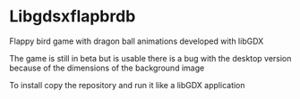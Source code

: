 # Libgdsxflapbrdb
Flappy bird game with dragon ball animations developed with libGDX


The game is still in beta but is usable
there is a bug with the desktop version because of the dimensions of the background image


To install copy the repository and run it like a libGDX application 
